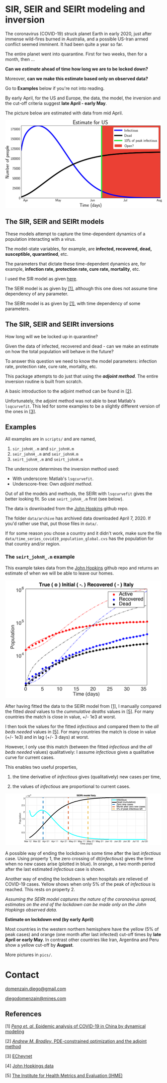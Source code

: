 # SIR, SEIR and SEIRt modeling and inversion

The coronavirus (COVID-19) struck planet Earth in early 2020, just after immense wild-fires burned in Australia, and a possible US-Iran armed conflict seemed imminent. It had been quite a year so far.

The entire planet went into quarantine. First for two weeks, then for a month, then ...

**Can we _estimate_ ahead of time how long we are to be locked down?**

Moreover, **can we make this estimate based only on observed data?**

Go to **Examples** below if you're not into reading. 

By early April, for the US and Europe, the data, the model, the inversion and the cut-off criteria suggest __late April - early May__.

The picture below are estimated with data from mid April.

![](pics/US-end.png)

## The SIR, SEIR and SEIRt models

These models attempt to capture the time-dependent dynamics of a population interacting with a virus. 

The model-state variables, for example, are __infected, recovered, dead, susceptible, quarantined__, etc.

The parameters that dictate these time-dependent dynamics are, for example, __infection rate, protection rate, cure rate, mortality__, etc.

I used the SIR model as given [here](https://en.wikipedia.org/wiki/Compartmental_models_in_epidemiology#Bio-mathematical_deterministic_treatment_of_the_SIR_model). 

The SEIR model is as given by [[1]](https://arxiv.org/pdf/2002.06563.pdf), although this one does not assume time dependency of any parameter.

The SEIRt model is as given by [[1]](https://arxiv.org/pdf/2002.06563.pdf), with time dependency of some parameters.

## The SIR, SEIR and SEIRt inversions

How long will we be locked up in quarantine?

Given the data of infected, recovered and dead - can we make an estimate on how the total population will behave in the future?

To answer this question we need to know the model parameters: infection rate, protection rate, cure rate, mortality, etc.

This package attempts to do just that using the _**adjoint method**_. The entire inversion routine is built from scratch.

A basic introduction to the adjoint method can be found in [[2]](https://cs.stanford.edu/~ambrad/adjoint_tutorial.pdf). 

Unfortunately, the adjoint method was not able to beat Matlab's ```lsqcurvefit```. This led for some examples to be a slightly different version of the ones in [[3]](https://github.com/ECheynet/SEIR). 

## Examples

All examples are in ```scripts/``` and are named,

1. ```sir_johnH_.m``` and ```sir_johnH.m```
1. ```seir_johnH_.m``` and ```seir_johnH.m```
1. ```seirt_johnH_.m``` and ```seirt_johnH.m```

The underscore determines the inversion method used:

* With underscore: Matlab's ```lsqcurvefit```.
* Underscore-free: Own _adjoint method_.

Out of all the models and methods, the SEIRt with ```lsqcurvefit``` gives the better looking fit. So use ```seirt_johnH_.m``` first (see below).


The data is downloaded from the [John Hopkins](https://github.com/CSSEGISandData/COVID-19/tree/master/csse_covid_19_data/csse_covid_19_time_series) github repo.

The folder ```data/archive``` has archived data downloaded April 7, 2020. If you'd rather use that, put those files in ```data/```.

If for some reason you chose a country and it didn't work, make sure the file  ```data/time_series_covid19_population_global.cvs``` has the population for that country and/or region.

### The ```seirt_johnH_.m``` example

This example takes data from the [John Hopkins](https://github.com/CSSEGISandData/COVID-19/tree/master/csse_covid_19_data/csse_covid_19_time_series) github repo and returns an estimate of when we will be able to leave our homes.

![](pics/seirt-Italy-fit.png)

After having fitted the data to the SEIRt model from [[1]](https://arxiv.org/pdf/2002.06563.pdf), I manually compared the fitted _dead_ values to the _cummulative deaths_ values in [[5]](http://covid19.healthdata.org/). For many countries the match is close in value, +/- 1e3 at worst.

I then took the values for the fitted _infectious_ and compared them to the _all beds needed_ values in [[5]](http://covid19.healthdata.org/). For many countries the match is close in value (+/- 1e3) and in lag (+/- 3 days) at worst. 

However, I only use this match (between the fitted _infectious_ and the _all beds needed_ values) qualitatively: I assume _infectious_ gives a qualitative curve for current cases. 

This enables two useful properties, 

1. the time derivative of _infectious_ gives (qualitatively) new cases per time, 

1. the values of _infectious_ are proportional to current cases.

![](pics/seirt-Italy.png)

A possible way of ending the lockdown is some time after the last _infectious_ case. Using property 1, the zero crossing of dt(_infectious_) gives the time when no new cases arise (plotted in blue). In orange, a two month period after the last estimated _infectious_ case is shown.

Another way of ending the lockdown is when hospitals are relieved of COVID-19 cases. Yellow shows when only 5% of the peak of _infectious_ is reached. This rests on property 2.

_Assuming the SEIRt model captures the nature of the coronavirus spread, estimates on the end of the lockdown can be made only on the John Hopkings observed data._

__Estimate on lockdown end (by early April)__

Most countries in the western northern hemisphere have the yellow (5% of peak cases) and orange (one month after last infected) cut-off times by __late April or early May__. In contrast other countries like Iran, Argentina and Peru show a yellow cut-off by __August__. 

More pictures in ```pics/```.

# Contact

domenzain.diego@gmail.com

diegodomenzain@mines.com

## References

[1] [_Peng et. al_. Epidemic analysis of COVID-19 in China by dynamical modeling](https://arxiv.org/pdf/2002.06563.pdf)

[2] [_Andrew M. Bradley_. PDE-constrained optimization and the adjoint method](https://cs.stanford.edu/~ambrad/adjoint_tutorial.pdf)

[3] [ECheynet](https://github.com/ECheynet/SEIR)

[4] [John Hopkings data](https://github.com/CSSEGISandData/COVID-19/tree/master/csse_covid_19_data/csse_covid_19_time_series)

[5] [The Institute for Health Metrics and Evaluation (IHME)](http://covid19.healthdata.org/)